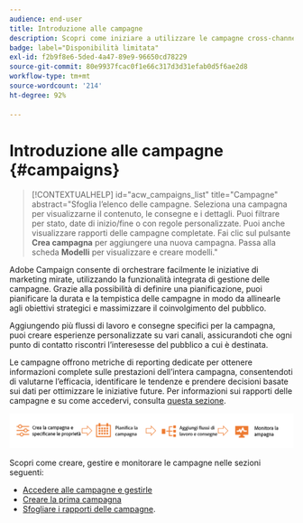 ```yaml
---
audience: end-user
title: Introduzione alle campagne
description: Scopri come iniziare a utilizzare le campagne cross-channel
badge: label="Disponibilità limitata"
exl-id: f2b9f8e6-5ded-4a47-89e9-96650cd78229
source-git-commit: 80e9937fcac0f1e66c317d3d31efab0d5f6ae2d8
workflow-type: tm+mt
source-wordcount: '214'
ht-degree: 92%

---
```



# Introduzione alle campagne {#campaigns}

>[!CONTEXTUALHELP]
>id="acw_campaigns_list"
>title="Campagne"
>abstract="Sfoglia l’elenco delle campagne. Seleziona una campagna per visualizzarne il contenuto, le consegne e i dettagli. Puoi filtrare per stato, date di inizio/fine o con regole personalizzate. Puoi anche visualizzare rapporti delle campagne completate. Fai clic sul pulsante **Crea campagna** per aggiungere una nuova campagna. Passa alla scheda **Modelli** per visualizzare e creare modelli."


Adobe Campaign consente di orchestrare facilmente le iniziative di marketing mirate, utilizzando la funzionalità integrata di gestione delle campagne. Grazie alla possibilità di definire una pianificazione, puoi pianificare la durata e la tempistica delle campagne in modo da allinearle agli obiettivi strategici e massimizzare il coinvolgimento del pubblico.

Aggiungendo più flussi di lavoro e consegne specifici per la campagna, puoi creare esperienze personalizzate su vari canali, assicurandoti che ogni punto di contatto riscontri l’interesesse del pubblico a cui è destinata.

Le campagne offrono metriche di reporting dedicate per ottenere informazioni complete sulle prestazioni dell’intera campagna, consentendoti di valutarne l’efficacia, identificare le tendenze e prendere decisioni basate sui dati per ottimizzare le iniziative future. Per informazioni sui rapporti delle campagne e su come accedervi, consulta [questa sezione](../reporting/campaign-reports.md).

![Flusso della campagna](assets/campaign-flow.png)

Scopri come creare, gestire e monitorare le campagne nelle sezioni seguenti:

* [Accedere alle campagne e gestirle](manage-campaigns.md)
* [Creare la prima campagna](create-campaigns.md)
* [Sfogliare i rapporti delle campagne](../reporting/campaign-reports.md).


